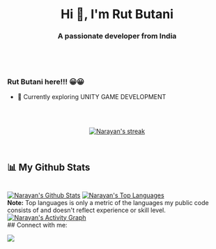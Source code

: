 
<h1 align="center">Hi 👋, I'm Rut Butani</h1>
<h3 align="center">A passionate developer from India</h3>


```python

    
````

<h1></h1>

<div>
  
  ### Rut Butani here!!! 😀😀
  - 👀 Currently exploring UNITY GAME DEVELOPMENT


 <br/>
  
<br>
<p align="center">
    <a href="https://github.com/Rutbutani901/github-readme-streak-stats">
        <img title="🔥 Get streak stats for your profile at git.io/streak-stats" alt="Narayan's streak" src="https://github-readme-streak-stats.herokuapp.com/?user=Rutbutani901&theme=black-ice&hide_border=true&stroke=0000&background=060A0CD0"/>
    </a>
</p>


<br>

##  📊  My Github Stats

  <br/>
    <a href="https://github.com/Rutbutani901/github-readme-stats"><img alt="Narayan's Github Stats" src="https://github-readme-stats.vercel.app/api?username=Rutbutani901&show_icons=true&count_private=true&theme=react&hide_border=true&bg_color=0D1117" /></a>
  <a href="https://github.com/Rutbutani901/github-readme-stats"><img alt="Narayan's Top Languages" src="https://github-readme-stats.vercel.app/api/top-langs/?username=Rutbutani901&langs_count=8&count_private=true&layout=compact&theme=react&hide_border=true&bg_color=0D1117" /></a>
  <br/>
  <b>Note:</b> Top languages is only a metric of the languages my public code consists of and doesn't reflect experience or skill level.


<br/>
<a href="https://github.com/Rutbutani901/github-readme-activity-graph"><img alt="Narayan's Activity Graph" src="https://activity-graph.herokuapp.com/graph?username=Rutbutani901&bg_color=0D1117&color=5BCDEC&line=5BCDEC&point=FFFFFF&hide_border=true" /></a>

<br/>
<!--   
  <details>
    <summary>🌼 Reach out & Connect with me!</summary>
  </details> -->
## Connect with me:
<p align="left">

<a href = "https://www.linkedin.com/in/rut-butani-1a7659212/"><img src="https://img.icons8.com/fluent/48/000000/linkedin.png"/></a>
</p>
  
</div>
